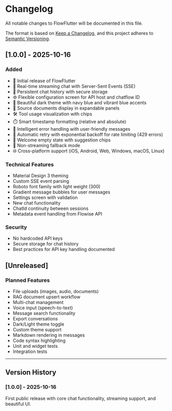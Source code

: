 # Changelog

All notable changes to FlowFlutter will be documented in this file.

The format is based on [Keep a Changelog](https://keepachangelog.com/en/1.0.0/),
and this project adheres to [Semantic Versioning](https://semver.org/spec/v2.0.0.html).

## [1.0.0] - 2025-10-16

### Added
- 🎉 Initial release of FlowFlutter
- 🔄 Real-time streaming chat with Server-Sent Events (SSE)
- 💾 Persistent chat history with secure storage
- ⚙️ Flexible configuration screen for API host and chatflow ID
- 🎨 Beautiful dark theme with navy blue and vibrant blue accents
- 📄 Source documents display in expandable panels
- 🛠️ Tool usage visualization with chips
- ⏱️ Smart timestamp formatting (relative and absolute)
- 🚨 Intelligent error handling with user-friendly messages
- 🔄 Automatic retry with exponential backoff for rate limiting (429 errors)
- 💬 Welcome empty state with suggestion chips
- 🎯 Non-streaming fallback mode
- 🌐 Cross-platform support (iOS, Android, Web, Windows, macOS, Linux)

### Technical Features
- Material Design 3 theming
- Custom SSE event parsing
- Roboto font family with light weight (300)
- Gradient message bubbles for user messages
- Settings screen with validation
- New chat functionality
- ChatId continuity between sessions
- Metadata event handling from Flowise API

### Security
- No hardcoded API keys
- Secure storage for chat history
- Best practices for API key handling documented

## [Unreleased]

### Planned Features
- File uploads (images, audio, documents)
- RAG document upsert workflow
- Multi-chat management
- Voice input (speech-to-text)
- Message search functionality
- Export conversations
- Dark/Light theme toggle
- Custom theme support
- Markdown rendering in messages
- Code syntax highlighting
- Unit and widget tests
- Integration tests

---

## Version History

### [1.0.0] - 2025-10-16
First public release with core chat functionality, streaming support, and beautiful UI.
